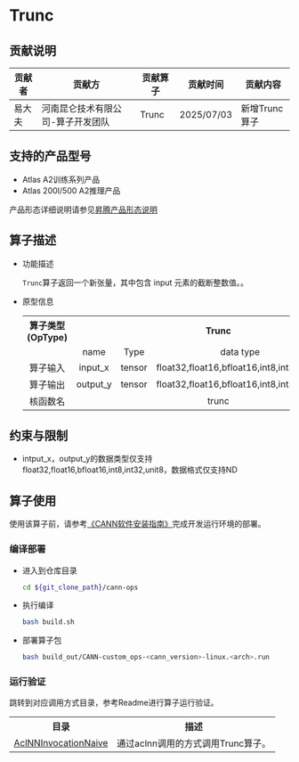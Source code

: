 # Trunc
## 贡献说明
| 贡献者      | 贡献方              | 贡献算子 | 贡献时间       | 贡献内容     |
|----------|------------------|------|------------|----------|
| 易大夫 | 河南昆仑技术有限公司-算子开发团队 | Trunc | 2025/07/03 | 新增Trunc算子 |

## 支持的产品型号

- Atlas A2训练系列产品
- Atlas 200I/500 A2推理产品

产品形态详细说明请参见[昇腾产品形态说明](http://www.hiascend.com/document/redirect/CannCommunityProductForm)

## 算子描述
- 功能描述

  `Trunc`算子返回一个新张量，其中包含 input 元素的截断整数值。。

- 原型信息

  <table>
    <tr><th align="center">算子类型(OpType)</th><th colspan="4" align="center">Trunc</th></tr> 
    <tr><td align="center"> </td><td align="center">name</td><td align="center">Type</td><td align="center">data type</td><td align="center">format</td></tr>  
    <tr><td rowspan="2" align="center">算子输入</td>
     
    <tr><td align="center">input_x</td><td align="center">tensor</td><td align="center">float32,float16,bfloat16,int8,int32,unit8</td><td align="center">ND</td></tr>  
    
    <tr><td rowspan="1" align="center">算子输出</td>
    <td align="center">output_y</td><td align="center">tensor</td><td align="center">float32,float16,bfloat16,int8,int32,unit8</td><td align="center">ND</td></tr>  
    <tr><td rowspan="1" align="center">核函数名</td><td colspan="4" align="center">trunc</td></tr>  
  </table>

## 约束与限制

- intput_x，output_y的数据类型仅支持float32,float16,bfloat16,int8,int32,unit8，数据格式仅支持ND

## 算子使用
使用该算子前，请参考[《CANN软件安装指南》](https://hiascend.com/document/redirect/CannCommunityInstSoftware)完成开发运行环境的部署。

### 编译部署
  - 进入到仓库目录

    ```bash
    cd ${git_clone_path}/cann-ops
    ```

  - 执行编译

    ```bash
    bash build.sh
    ```

  - 部署算子包

    ```bash
    bash build_out/CANN-custom_ops-<cann_version>-linux.<arch>.run
    ```


### 运行验证
跳转到对应调用方式目录，参考Readme进行算子运行验证。
<table>
    <th>目录</th><th>描述</th>
    <tr>
        <td><a href="./examples/AclNNInvocationNaive"> AclNNInvocationNaive</td><td>通过aclnn调用的方式调用Trunc算子。</td>
    </tr>
</table>
